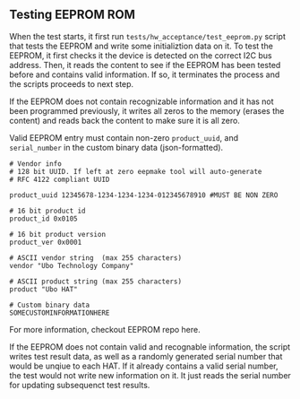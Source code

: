 ## Testing EEPROM ROM

When the test starts, it first run `tests/hw_acceptance/test_eeprom.py` script that tests the EEPROM and write some initializtion data on it. To test the EEPROM, it first checks it the device is detected on the correct I2C bus address. Then, it reads the content to see if the EEPROM has been tested before and contains valid information. If so, it terminates the process and the scripts proceeds to next step. 

If the EEPROM does not contain recognizable information and it has not been programmed previously, it writes all zeros to the memory (erases the content) and reads back the content to make sure it is all zero.

Valid EEPROM entry must contain non-zero `product_uuid`, and `serial_number` in the custom binary data (json-formatted).


```
# Vendor info
# 128 bit UUID. If left at zero eepmake tool will auto-generate
# RFC 4122 compliant UUID

product_uuid 12345678-1234-1234-1234-012345678910 #MUST BE NON ZERO

# 16 bit product id
product_id 0x0105

# 16 bit product version
product_ver 0x0001

# ASCII vendor string  (max 255 characters)
vendor "Ubo Technology Company"

# ASCII product string (max 255 characters)
product "Ubo HAT"

# Custom binary data
SOMECUSTOMINFORMATIONHERE
```
For more information, checkout EEPROM repo here.

If the EEPROM does not contain valid and recognable information, the script writes test result data, as well as a randomly generated serial number that would be unqiue to each HAT. If it already contains a valid serial number, the test would not write new information on it. It just reads the serial number for updating subsequenct test results. 

